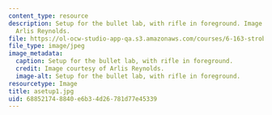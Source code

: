 ```yaml
---
content_type: resource
description: Setup for the bullet lab, with rifle in foreground. Image courtesy of
  Arlis Reynolds.
file: https://ol-ocw-studio-app-qa.s3.amazonaws.com/courses/6-163-strobe-project-laboratory-fall-2005/688521748840e6b34d26781d77e45339_asetup1.jpg
file_type: image/jpeg
image_metadata:
  caption: Setup for the bullet lab, with rifle in foreground.
  credit: Image courtesy of Arlis Reynolds.
  image-alt: Setup for the bullet lab, with rifle in foreground.
resourcetype: Image
title: asetup1.jpg
uid: 68852174-8840-e6b3-4d26-781d77e45339
---
```

